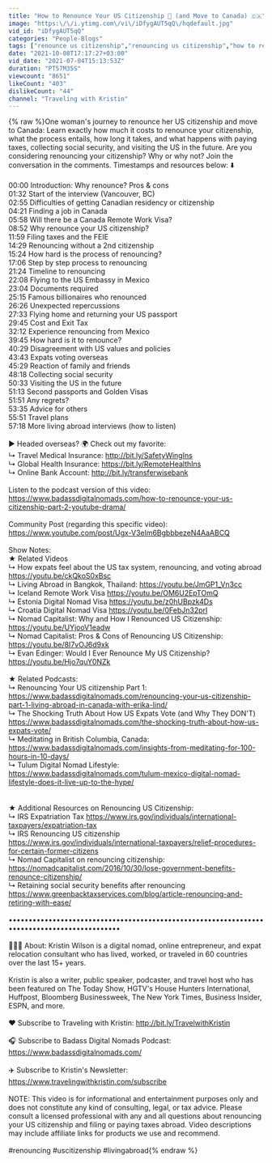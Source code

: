 ```yaml
---
title: "How to Renounce Your US Citizenship 🦅 (and Move to Canada) 🇨🇦"
image: "https:\/\/i.ytimg.com\/vi\/iDfygAUT5qQ\/hqdefault.jpg"
vid_id: "iDfygAUT5qQ"
categories: "People-Blogs"
tags: ["renounce us citizenship","renouncing us citizenship","how to renounce us citizenship"]
date: "2021-10-08T17:17:27+03:00"
vid_date: "2021-07-04T15:13:53Z"
duration: "PT57M35S"
viewcount: "8651"
likeCount: "403"
dislikeCount: "44"
channel: "Traveling with Kristin"
---
```

{% raw %}One woman's journey to renounce her US citizenship and move to Canada: Learn exactly how much it costs to renounce your citizenship, what the process entails, how long it takes, and what happens with paying taxes, collecting social security, and visiting the US in the future. Are you considering renouncing your citizenship? Why or why not? Join the conversation in the comments. Timestamps and resources below: ⬇️<br /><br />00:00 Introduction: Why renounce? Pros &amp; cons<br />01:32 Start of the interview (Vancouver, BC)<br />02:55 Difficulties of getting Canadian residency or citizenship<br />04:21 Finding a job in Canada<br />05:58 Will there be a Canada Remote Work Visa? <br />08:52 Why renounce your US citizenship? <br />11:59 Filing taxes and the FEIE<br />14:29 Renouncing without a 2nd citizenship<br />15:24 How hard is the process of renouncing?<br />17:06 Step by step process to renouncing<br />21:24 Timeline to renouncing<br />22:08 Flying to the US Embassy in Mexico<br />23:04 Documents required<br />25:15 Famous billionaires who renounced<br />26:26 Unexpected repercussions <br />27:33 Flying home and returning your US passport<br />29:45 Cost and Exit Tax<br />32:12 Experience renouncing from Mexico<br />39:45 How hard is it to renounce? <br />40:29 Disagreement with US values and policies<br />43:43 Expats voting overseas<br />45:29 Reaction of family and friends<br />48:18 Collecting social security<br />50:33 Visiting the US in the future<br />51:13 Second passports and Golden Visas<br />51:51 Any regrets?<br />53:35 Advice for others<br />55:51 Travel plans<br />57:18 More living abroad interviews (how to listen)<br /><br />► Headed overseas? 🌍 Check out my favorite:<br />↳ Travel Medical Insurance: <a rel="nofollow" target="blank" href="http://bit.ly/SafetyWingIns">http://bit.ly/SafetyWingIns</a><br />↳ Global Health Insurance: <a rel="nofollow" target="blank" href="https://bit.ly/RemoteHealthIns">https://bit.ly/RemoteHealthIns</a> <br />↳ Online Bank Account: <a rel="nofollow" target="blank" href="http://bit.ly/transferwisebank">http://bit.ly/transferwisebank</a><br /><br />Listen to the podcast version of this video: <a rel="nofollow" target="blank" href="https://www.badassdigitalnomads.com/how-to-renounce-your-us-citizenship-part-2-youtube-drama/">https://www.badassdigitalnomads.com/how-to-renounce-your-us-citizenship-part-2-youtube-drama/</a><br /><br />Community Post (regarding this specific video): <a rel="nofollow" target="blank" href="https://www.youtube.com/post/Ugx-V3elm6BgbbbezeN4AaABCQ">https://www.youtube.com/post/Ugx-V3elm6BgbbbezeN4AaABCQ</a><br /><br />Show Notes: <br />★ Related Videos<br />↳ How expats feel about the US tax system, renouncing, and voting abroad <a rel="nofollow" target="blank" href="https://youtu.be/ckQkoS0xBsc">https://youtu.be/ckQkoS0xBsc</a><br />↳ Living Abroad in Bangkok, Thailand: <a rel="nofollow" target="blank" href="https://youtu.be/JmGP1_Vn3cc">https://youtu.be/JmGP1_Vn3cc</a><br />↳ Iceland Remote Work Visa <a rel="nofollow" target="blank" href="https://youtu.be/OM6U2EpTOmQ">https://youtu.be/OM6U2EpTOmQ</a><br />↳ Estonia Digital Nomad Visa <a rel="nofollow" target="blank" href="https://youtu.be/z0hUBpzk4Ds">https://youtu.be/z0hUBpzk4Ds</a><br />↳ Croatia Digital Nomad Visa <a rel="nofollow" target="blank" href="https://youtu.be/0FebJn32prI">https://youtu.be/0FebJn32prI</a><br />↳ Nomad Capitalist: Why and How I Renounced US Citizenship: <a rel="nofollow" target="blank" href="https://youtu.be/UYjooV1eadw">https://youtu.be/UYjooV1eadw</a><br />↳ Nomad Capitalist: Pros &amp; Cons of Renouncing US Citizenship: <a rel="nofollow" target="blank" href="https://youtu.be/8I7vOJ6d9xk">https://youtu.be/8I7vOJ6d9xk</a><br />↳ Evan Edinger: Would I Ever Renounce My US Citizenship? <a rel="nofollow" target="blank" href="https://youtu.be/Hjo7quY0NZk">https://youtu.be/Hjo7quY0NZk</a><br /><br />★ Related Podcasts: <br />↳ Renouncing Your US citizenship Part 1:  <a rel="nofollow" target="blank" href="https://www.badassdigitalnomads.com/renouncing-your-us-citizenship-part-1-living-abroad-in-canada-with-erika-lind/">https://www.badassdigitalnomads.com/renouncing-your-us-citizenship-part-1-living-abroad-in-canada-with-erika-lind/</a><br />↳ The Shocking Truth About How US Expats Vote (and Why They DON'T) <a rel="nofollow" target="blank" href="https://www.badassdigitalnomads.com/the-shocking-truth-about-how-us-expats-vote/">https://www.badassdigitalnomads.com/the-shocking-truth-about-how-us-expats-vote/</a><br />↳ Meditating in British Columbia, Canada: <a rel="nofollow" target="blank" href="https://www.badassdigitalnomads.com/insights-from-meditating-for-100-hours-in-10-days/">https://www.badassdigitalnomads.com/insights-from-meditating-for-100-hours-in-10-days/</a><br />↳ Tulum Digital Nomad Lifestyle: <a rel="nofollow" target="blank" href="https://www.badassdigitalnomads.com/tulum-mexico-digital-nomad-lifestyle-does-it-live-up-to-the-hype/">https://www.badassdigitalnomads.com/tulum-mexico-digital-nomad-lifestyle-does-it-live-up-to-the-hype/</a><br /><br /><br />★ Additional Resources on Renouncing US Citizenship: <br />↳ IRS Expatriation Tax <a rel="nofollow" target="blank" href="https://www.irs.gov/individuals/international-taxpayers/expatriation-tax">https://www.irs.gov/individuals/international-taxpayers/expatriation-tax</a><br />↳ IRS Renouncing US citizenship <a rel="nofollow" target="blank" href="https://www.irs.gov/individuals/international-taxpayers/relief-procedures-for-certain-former-citizens">https://www.irs.gov/individuals/international-taxpayers/relief-procedures-for-certain-former-citizens</a><br />↳ Nomad Capitalist on renouncing citizenship: <a rel="nofollow" target="blank" href="https://nomadcapitalist.com/2016/10/30/lose-government-benefits-renounce-citizenship/">https://nomadcapitalist.com/2016/10/30/lose-government-benefits-renounce-citizenship/</a><br />↳ Retaining social security benefits after renouncing <a rel="nofollow" target="blank" href="https://www.greenbacktaxservices.com/blog/article-renouncing-and-retiring-with-ease/">https://www.greenbacktaxservices.com/blog/article-renouncing-and-retiring-with-ease/</a><br /><br />••••••••••••••••••••••••••••••••••••••••••••••••••••••••••••••••••••••••••••••••••••••••••••<br /><br />👱🏻‍♀️ About: Kristin Wilson is a digital nomad, online entrepreneur, and expat relocation consultant who has lived, worked, or traveled in 60 countries over the last 15+ years.<br /><br />Kristin is also a writer, public speaker, podcaster, and travel host who has been featured on The Today Show, HGTV's House Hunters International, Huffpost, Bloomberg Businessweek, The New York Times, Business Insider, ESPN, and more. <br /><br />❤️ Subscribe to Traveling with Kristin: <a rel="nofollow" target="blank" href="http://bit.ly/TravelwithKristin">http://bit.ly/TravelwithKristin</a><br /><br />🎧 Subscribe to Badass Digital Nomads Podcast: <a rel="nofollow" target="blank" href="https://www.badassdigitalnomads.com/">https://www.badassdigitalnomads.com/</a><br /><br />✈️ Subscribe to Kristin's Newsletter: <a rel="nofollow" target="blank" href="https://www.travelingwithkristin.com/subscribe">https://www.travelingwithkristin.com/subscribe</a><br /><br />NOTE: This video is for informational and entertainment purposes only and does not constitute any kind of consulting, legal, or tax advice. Please consult a licensed professional with any and all questions about renouncing your US citizenship and filing or paying taxes abroad. Video descriptions may include affiliate links for products we use and recommend.<br /><br />#renouncing #uscitizenship #livingabroad{% endraw %}
